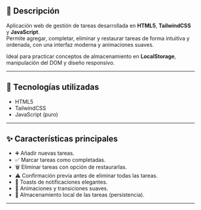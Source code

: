 ## 📑 Descripción

Aplicación web de gestión de tareas desarrollada en **HTML5**, **TailwindCSS** y **JavaScript**.  
Permite agregar, completar, eliminar y restaurar tareas de forma intuitiva y ordenada, con una interfaz moderna y animaciones suaves.

Ideal para practicar conceptos de almacenamiento en **LocalStorage**, manipulación del DOM y diseño responsivo.

---

## 🚀 Tecnologías utilizadas

- HTML5
- TailwindCSS
- JavaScript (puro)

---

## ✨ Características principales

- ➕ Añadir nuevas tareas.
- ✅ Marcar tareas como completadas.
- 🗑️ Eliminar tareas con opción de restaurarlas.
- ⚠️ Confirmación previa antes de eliminar todas las tareas.
- 🔔 Toasts de notificaciones elegantes.
- 🎨 Animaciones y transiciones suaves.
- 📂 Almacenamiento local de las tareas (persistencia).

---
